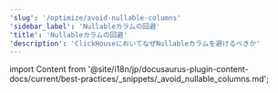 ```yaml
---
'slug': '/optimize/avoid-nullable-columns'
'sidebar_label': 'Nullableカラムの回避'
'title': 'Nullableカラムの回避'
'description': 'ClickHouseにおいてなぜNullableカラムを避けるべきか'
---
```


import Content from '@site/i18n/jp/docusaurus-plugin-content-docs/current/best-practices/_snippets/_avoid_nullable_columns.md';

<Content />
